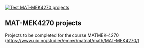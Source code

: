 [![Test MAT-MEK4270 projects](https://github.com/Alessimc/course-projects-MATMEK-4270/tree/main/.github/workflows/matmek4270.yml/badge.svg)](https://github.com/Alessimc/course-projects-MATMEK-4270/tree/main/.github/workflows/matmek4270.yml)

## MAT-MEK4270 projects

Projects to be completed for the course MATMEK-4270 (https://www.uio.no/studier/emner/matnat/math/MAT-MEK4270/)

